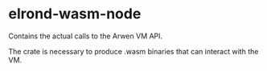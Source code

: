 # elrond-wasm-node

Contains the actual calls to the Arwen VM API.

The crate is necessary to produce .wasm binaries that can interact with the VM.
